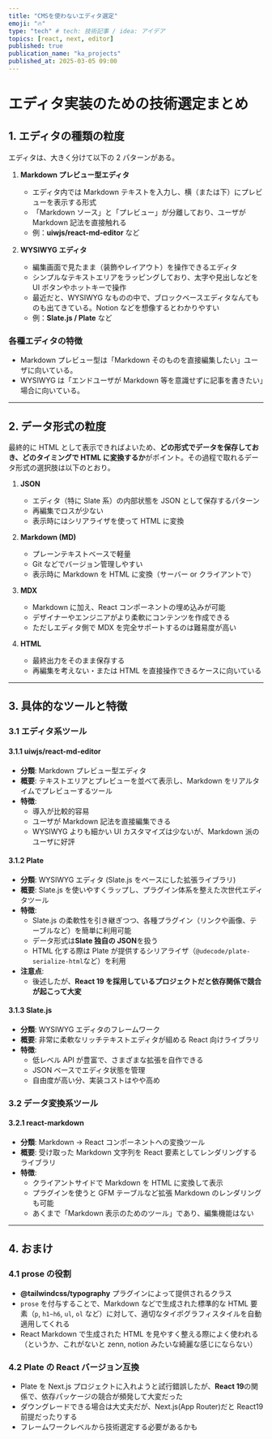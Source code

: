 ```yaml
---
title: "CMSを使わないエディタ選定"
emoji: "🔥"
type: "tech" # tech: 技術記事 / idea: アイデア
topics: [react, next, editor]
published: true
publication_name: "ka_projects"
published_at: 2025-03-05 09:00
---
```


# エディタ実装のための技術選定まとめ

## 1. エディタの種類の粒度

エディタは、大きく分けて以下の 2 パターンがある。

1. **Markdown プレビュー型エディタ**

   - エディタ内では Markdown テキストを入力し、横（または下）にプレビューを表示する形式
   - 「Markdown ソース」と「プレビュー」が分離しており、ユーザが Markdown 記法を直接触れる
   - 例：**uiwjs/react-md-editor** など

2. **WYSIWYG エディタ**
   - 編集画面で見たまま（装飾やレイアウト）を操作できるエディタ
   - シンプルなテキストエリアをラッピングしており、太字や見出しなどを UI ボタンやホットキーで操作
   - 最近だと、WYSIWYG なものの中で、ブロックベースエディタなんてものも出てきている。Notion などを想像するとわかりやすい
   - 例：**Slate.js / Plate** など

### 各種エディタの特徴

- Markdown プレビュー型は「Markdown そのものを直接編集したい」ユーザに向いている。
- WYSIWYG は「エンドユーザが Markdown 等を意識せずに記事を書きたい」場合に向いている。

---

## 2. データ形式の粒度

最終的に HTML として表示できればよいため、**どの形式でデータを保存しておき、どのタイミングで HTML に変換するか**がポイント。その過程で取れるデータ形式の選択肢は以下のとおり。

1. **JSON**

   - エディタ（特に Slate 系）の内部状態を JSON として保存するパターン
   - 再編集でロスが少ない
   - 表示時にはシリアライザを使って HTML に変換

2. **Markdown (MD)**

   - プレーンテキストベースで軽量
   - Git などでバージョン管理しやすい
   - 表示時に Markdown を HTML に変換（サーバー or クライアントで）

3. **MDX**

   - Markdown に加え、React コンポーネントの埋め込みが可能
   - デザイナーやエンジニアがより柔軟にコンテンツを作成できる
   - ただしエディタ側で MDX を完全サポートするのは難易度が高い

4. **HTML**
   - 最終出力をそのまま保存する
   - 再編集を考えない・または HTML を直接操作できるケースに向いている

---

## 3. 具体的なツールと特徴

### 3.1 エディタ系ツール

#### 3.1.1 uiwjs/react-md-editor

- **分類**: Markdown プレビュー型エディタ
- **概要**: テキストエリアとプレビューを並べて表示し、Markdown をリアルタイムでプレビューするツール
- **特徴**:
  - 導入が比較的容易
  - ユーザが Markdown 記法を直接編集できる
  - WYSIWYG よりも細かい UI カスタマイズは少ないが、Markdown 派のユーザに好評

#### 3.1.2 Plate

- **分類**: WYSIWYG エディタ (Slate.js をベースにした拡張ライブラリ)
- **概要**: Slate.js を使いやすくラップし、プラグイン体系を整えた次世代エディタツール
- **特徴**:
  - Slate.js の柔軟性を引き継ぎつつ、各種プラグイン（リンクや画像、テーブルなど）を簡単に利用可能
  - データ形式は**Slate 独自の JSON**を扱う
  - HTML 化する際は Plate が提供するシリアライザ（`@udecode/plate-serialize-html`など）を利用
- **注意点**:
  - 後述したが、**React 19 を採用しているプロジェクトだと依存関係で競合が起こって大変**

#### 3.1.3 Slate.js

- **分類**: WYSIWYG エディタのフレームワーク
- **概要**: 非常に柔軟なリッチテキストエディタが組める React 向けライブラリ
- **特徴**:
  - 低レベル API が豊富で、さまざまな拡張を自作できる
  - JSON ベースでエディタ状態を管理
  - 自由度が高い分、実装コストはやや高め

### 3.2 データ変換系ツール

#### 3.2.1 react-markdown

- **分類**: Markdown → React コンポーネントへの変換ツール
- **概要**: 受け取った Markdown 文字列を React 要素としてレンダリングするライブラリ
- **特徴**:
  - クライアントサイドで Markdown を HTML に変換して表示
  - プラグインを使うと GFM テーブルなど拡張 Markdown のレンダリングも可能
  - あくまで「Markdown 表示のためのツール」であり、編集機能はない

---

## 4. おまけ

### 4.1 prose の役割

- **@tailwindcss/typography** プラグインによって提供されるクラス
- `prose` を付与することで、Markdown などで生成された標準的な HTML 要素（`p`, `h1~h6`, `ul`, `ol` など）に対して、適切なタイポグラフィスタイルを自動適用してくれる
- React Markdown で生成された HTML を見やすく整える際によく使われる（というか、これがないと zenn, notion みたいな綺麗な感じにならない）

### 4.2 Plate の React バージョン互換

- Plate を Next.js プロジェクトに入れようと試行錯誤したが、**React 19**の関係で、依存パッケージの競合が頻発して大変だった
- ダウングレードできる場合は大丈夫だが、Next.js(App Router)だと React19 前提だったりする
- フレームワークレベルから技術選定する必要があるかも
